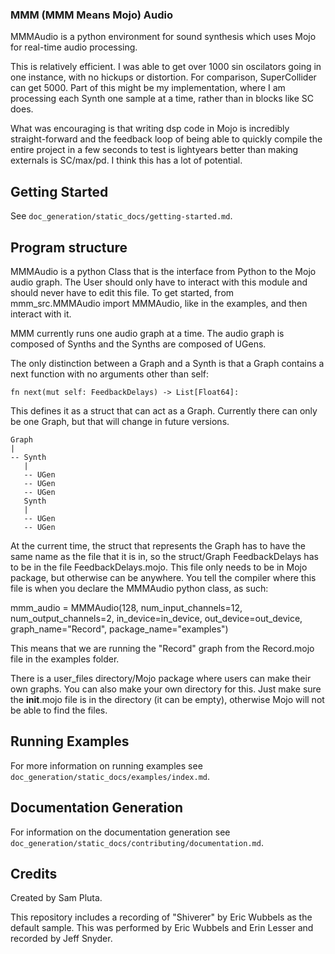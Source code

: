 ### MMM (MMM Means Mojo) Audio 

MMMAudio is a python environment for sound synthesis which uses Mojo for real-time audio processing.

This is relatively efficient. I was able to get over 1000 sin oscilators going in one instance, with no hickups or distortion. For comparison, SuperCollider can get 5000. Part of this might be my implementation, where I am processing each Synth one sample at a time, rather than in blocks like SC does.

What was encouraging is that writing dsp code in Mojo is incredibly straight-forward and the feedback loop of being able to quickly compile the entire project in a few seconds to test is lightyears better than making externals is SC/max/pd. I think this has a lot of potential.

## Getting Started

See `doc_generation/static_docs/getting-started.md`.

## Program structure

MMMAudio is a python Class that is the interface from Python to the Mojo audio graph. The User should only have to interact with this module and should never have to edit this file. To get started, from mmm_src.MMMAudio import MMMAudio, like in the examples, and then interact with it.

MMM currently runs one audio graph at a time. The audio graph is composed of Synths and the Synths are composed of UGens.

The only distinction between a Graph and a Synth is that a Graph contains a next function with no arguments other than self:
```
fn next(mut self: FeedbackDelays) -> List[Float64]:
```
This defines it as a struct that can act as a Graph. Currently there can only be one Graph, but that will change in future versions.
```
Graph
|
-- Synth
   |
   -- UGen
   -- UGen
   -- UGen
   Synth
   |
   -- UGen
   -- UGen
```

At the current time, the struct that represents the Graph has to have the same name as the file that it is in, so the struct/Graph FeedbackDelays has to be in the file FeedbackDelays.mojo. This file only needs to be in Mojo package, but otherwise can be anywhere. You tell the compiler where this file is when you declare the MMMAudio python class, as such:

mmm_audio = MMMAudio(128, num_input_channels=12, num_output_channels=2, in_device=in_device, out_device=out_device, graph_name="Record", package_name="examples")

This means that we are running the "Record" graph from the Record.mojo file in the examples folder. 

There is a user_files directory/Mojo package where users can make their own graphs. You can also make your own directory for this. Just make sure the __init__.mojo file is in the directory (it can be empty), otherwise Mojo will not be able to find the files.

## Running Examples

For more information on running examples see `doc_generation/static_docs/examples/index.md`.

## Documentation Generation

For information on the documentation generation see `doc_generation/static_docs/contributing/documentation.md`.

## Credits

Created by Sam Pluta.

This repository includes a recording of "Shiverer" by Eric Wubbels as the default sample. This was performed by Eric Wubbels and Erin Lesser and recorded by Jeff Snyder.